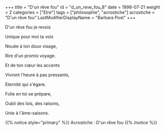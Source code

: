 +++
title = "D'un rêve fou"
id = "d_un_reve_fou_8"
date = 1998-07-21
weight = 2
categories = ["Etre"]
tags = ["philosophie", "acrostiche"]
acrostiche = "D'un rêve fou"
LastModifierDisplayName = "Barbara Post"
+++

D'un rêve fou je revois

Unique pour moi ta voix

Nouée à ton doux visage,

Rire d'un promis voyage.

Et de ton cœur les accents

Vivront l'heure à pas pressants,

Eternité qui s'égare.

Folie en toi se prépare,

Oubli des lois, des raisons,

Unie à l'âme-saisons.

{{% notice style="primary" %}}
Acrostiche : D'un rêve fou
{{% /notice %}}
